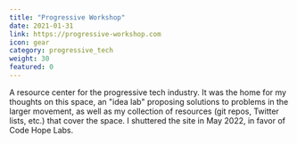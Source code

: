 ```yaml
---
title: "Progressive Workshop"
date: 2021-01-31
link: https://progressive-workshop.com
icon: gear
category: progressive_tech
weight: 30
featured: 0
---
```


A resource center for the progressive tech industry. It was the home for my thoughts on this space, an "idea lab" proposing solutions to problems in the larger movement, as well as my collection of resources (git repos, Twitter lists, etc.) that cover the space. I shuttered the site in May 2022, in favor of Code Hope Labs.